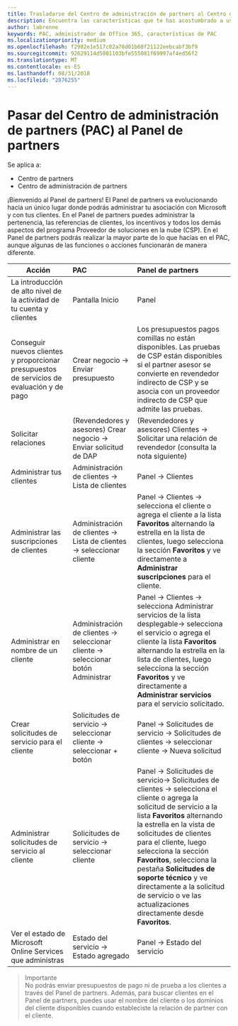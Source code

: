 ```yaml
---
title: Trasladarse del Centro de administración de partners al Centro de partners
description: Encuentra las características que te has acostumbrado a usar en el Centro de administración de partners en el Centro de partners
author: labrenne
keywords: PAC, administrador de Office 365, características de PAC
ms.localizationpriority: medium
ms.openlocfilehash: f2982e1e517c02a78d01b68f21122eebcabf3bf9
ms.sourcegitcommit: 92629114d5081103bfe555081f69997af4ed56f2
ms.translationtype: MT
ms.contentlocale: es-ES
ms.lasthandoff: 08/31/2018
ms.locfileid: "2876255"
---
```

# <a name="moving-from-partner-admin-center-pac-to-the-partner-dashboard"></a>Pasar del Centro de administración de partners (PAC) al Panel de partners

Se aplica a:
- Centro de partners
- Centro de administración de partners

¡Bienvenido al Panel de partners! El Panel de partners va evolucionando hacia un único lugar donde podrás administrar tu asociación con Microsoft y con tus clientes. En el Panel de partners puedes administrar la pertenencia, las referencias de clientes, los incentivos y todos los demás aspectos del programa Proveedor de soluciones en la nube (CSP). En el Panel de partners podrás realizar la mayor parte de lo que hacías en el PAC, aunque algunas de las funciones o acciones funcionarán de manera diferente. 


|**Acción**   |**PAC**   |**Panel de partners**   |
|--------------|:--------------|:---------------|
|La introducción de alto nivel de la actividad de tu cuenta y clientes|Pantalla Inicio|Panel|
|Conseguir nuevos clientes y proporcionar presupuestos de servicios de evaluación y de pago|Crear negocio -> Enviar presupuesto|Los presupuestos pagos comillas no están disponibles. Las pruebas de CSP están disponibles si el partner asesor se convierte en revendedor indirecto de CSP y se asocia con un proveedor indirecto de CSP que admite las pruebas. |
|Solicitar relaciones|(Revendedores y asesores) Crear negocio -> Enviar solicitud de DAP|(Revendedores y asesores) Clientes -> Solicitar una relación de revendedor (consulta la nota siguiente)|
|Administrar tus clientes|Administración de clientes -> Lista de clientes|Panel -> Clientes|
|Administrar las suscripciones de clientes|Administración de clientes -> Lista de clientes -> seleccionar cliente|Panel -> Clientes -> selecciona el cliente o agrega el cliente a la lista **Favoritos** alternando la estrella en la lista de clientes, luego selecciona la sección **Favoritos** y ve directamente a **Administrar suscripciones** para el cliente.|
|Administrar en nombre de un cliente|Administración de clientes -> seleccionar cliente -> seleccionar botón Administrar|Panel -> Clientes -> selecciona Administrar servicios de la lista desplegable-> selecciona el servicio o agrega el cliente la lista **Favoritos** alternando la estrella en la lista de clientes, luego selecciona la sección **Favoritos** y ve directamente a **Administrar servicios** para el servicio solicitado.|
|Crear solicitudes de servicio para el cliente|Solicitudes de servicio -> seleccionar cliente -> seleccionar + botón | Panel -> Solicitudes de servicio -> Solicitudes de clientes -> seleccionar cliente -> Nueva solicitud|
|Administrar solicitudes de servicio al cliente| Solicitudes de servicio -> seleccionar cliente|Panel -> Solicitudes de servicio-> Solicitudes de clientes -> selecciona el cliente o agrega la solicitud de servicio a la lista **Favoritos** alternando la estrella en la vista de solicitudes de clientes para el cliente, luego selecciona la sección **Favoritos**, selecciona la pestaña **Solicitudes de soporte técnico** y ve directamente a la solicitud de servicio o ve las actualizaciones directamente desde **Favoritos**.|
|Ver el estado de Microsoft Online Services que administras|Estado del servicio -> Estado agregado|Panel -> Estado del servicio|

>Importante<br>
No podrás enviar presupuestos de pago ni de prueba a los clientes a través del Panel de partners. Además, para buscar clientes en el Panel de partners, puedes usar el nombre del cliente o los dominios del cliente disponibles cuando estableciste la relación de partner con el cliente.